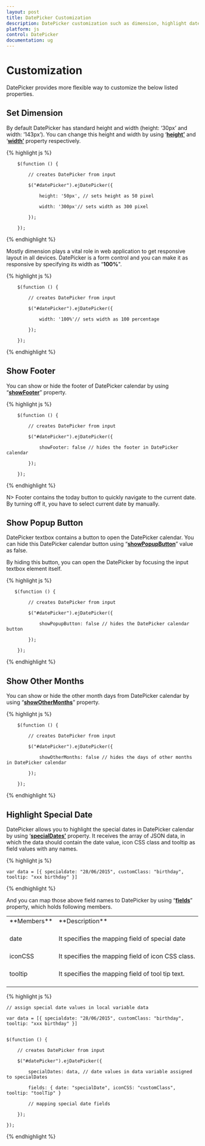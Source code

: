 ```yaml
---
layout: post
title: DatePicker Customization
description: DatePicker customization such as dimension, highlight dates, other months, etc.
platform: js
control: DatePicker
documentation: ug
---
```

# Customization

DatePicker provides more flexible way to customize the below listed properties.

## Set Dimension 

By default DatePicker has standard height and width (height: ‘30px’ and width: ’143px’). You can change this height and width by using ‘**[height’](http://help.syncfusion.com/js/api/ejdatepicker#members:height "")** and ‘**[width’](http://help.syncfusion.com/js/api/ejdatepicker#members:width "")** property respectively.

{% highlight js %}

        $(function () {

            // creates DatePicker from input

            $("#datePicker").ejDatePicker({

                height: '50px', // sets height as 50 pixel

                width: '300px'// sets width as 300 pixel

            });

        });

{% endhighlight %}

Mostly dimension plays a vital role in web application to get responsive layout in all devices. DatePicker is a form control and you can make it as responsive by specifying its width as “**100%**".

{% highlight js %}

        $(function () {

            // creates DatePicker from input

            $("#datePicker").ejDatePicker({

                width: '100%'// sets width as 100 percentage

            });

        });

{% endhighlight %}

## Show Footer

You can show or hide the footer of DatePicker calendar by using “**[showFooter](http://help.syncfusion.com/js/api/ejdatepicker#members:showfooter "")**” property. 

{% highlight js %}

        $(function () {

            // creates DatePicker from input

            $("#datePicker").ejDatePicker({

                showFooter: false // hides the footer in DatePicker calendar

            });

        });

{% endhighlight %}

N>  Footer contains the today button to quickly navigate to the current date. By turning off it, you have to select current date by manually. 

## Show Popup Button

DatePicker textbox contains a button to open the DatePicker calendar. You can hide this DatePicker calendar button using “**[showPopupButton](http://help.syncfusion.com/js/api/ejdatepicker#members:showpopupbutton "")**” value as false.

By hiding this button, you can open the DatePicker by focusing the input textbox element itself.

{% highlight js %}

       $(function () {

            // creates DatePicker from input

            $("#datePicker").ejDatePicker({

                showPopupButton: false // hides the DatePicker calendar button

            });

        });

{% endhighlight %}

## Show Other Months

You can show or hide the other month days from DatePicker calendar by using “**[showOtherMonths](http://help.syncfusion.com/js/api/ejdatepicker#members:showothermonths "")**” property.

{% highlight js %}

        $(function () {

            // creates DatePicker from input

            $("#datePicker").ejDatePicker({

                showOtherMonths: false // hides the days of other months in DatePicker calendar

            });

        });

{% endhighlight %}

## Highlight Special Date

DatePicker allows you to highlight the special dates in DatePicker calendar by using ‘**[specialDates’](http://help.syncfusion.com/js/api/ejdatepicker#members:specialdates "")** property. It receives the array of JSON data, in which the data should contain the date value, icon CSS class and tooltip as field values with any names.

{% highlight js %}

    var data = [{ specialdate: "28/06/2015", customClass: "birthday", tooltip: "xxx birthday" }]

{% endhighlight %}

And you can map those above field names to DatePicker by using “**[fields](http://help.syncfusion.com/js/api/ejdatepicker#members:fields "")**” property, which holds following members.

<table>
<tr>
<td>
**Members** <br/><br/></td><td>
**Description**<br/><br/></td></tr>
<tr>
<td>
date<br/><br/></td><td>
It specifies the mapping field of special date<br/><br/></td></tr>
<tr>
<td>
iconCSS<br/><br/></td><td>
It specifies the mapping field of icon CSS class.<br/><br/></td></tr>
<tr>
<td>
tooltip<br/><br/></td><td>
It specifies the mapping field of tool tip text.<br/><br/></td></tr>
</table>
{% highlight js %}

    // assign special date values in local variable data

    var data = [{ specialdate: "28/06/2015", customClass: "birthday", tooltip: "xxx birthday" }]


    $(function () {

        // creates DatePicker from input

        $("#datePicker").ejDatePicker({

            specialDates: data, // date values in data variable assigned to specialDates

            fields: { date: "specialDate", iconCSS: "customClass", tooltip: "toolTip" }

            // mapping special date fields

        });

    });

{% endhighlight %}

